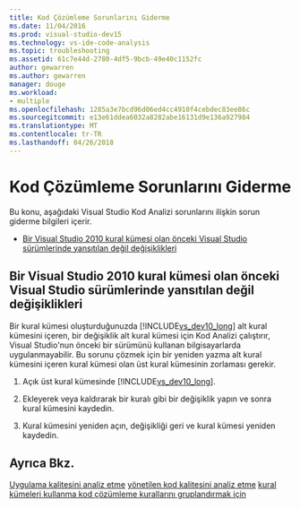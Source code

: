 ```yaml
---
title: Kod Çözümleme Sorunlarını Giderme
ms.date: 11/04/2016
ms.prod: visual-studio-dev15
ms.technology: vs-ide-code-analysis
ms.topic: troubleshooting
ms.assetid: 61c7e44d-2780-4df5-9bcb-49e40c1152fc
author: gewarren
ms.author: gewarren
manager: douge
ms.workload:
- multiple
ms.openlocfilehash: 1285a3e7bcd96d06ed4cc4910f4cebdec83ee86c
ms.sourcegitcommit: e13e61ddea6032a8282abe16131d9e136a927984
ms.translationtype: MT
ms.contentlocale: tr-TR
ms.lasthandoff: 04/26/2018
---
```

# <a name="troubleshooting-code-analysis-issues"></a>Kod Çözümleme Sorunlarını Giderme
Bu konu, aşağıdaki Visual Studio Kod Analizi sorunlarını ilişkin sorun giderme bilgileri içerir.

-   [Bir Visual Studio 2010 kural kümesi olan önceki Visual Studio sürümlerinde yansıtılan değil değişiklikleri](#ChildRuleSetChangesInPreviousVersions)

##  <a name="ChildRuleSetChangesInPreviousVersions"></a> Bir Visual Studio 2010 kural kümesi olan önceki Visual Studio sürümlerinde yansıtılan değil değişiklikleri
 Bir kural kümesi oluşturduğunuzda [!INCLUDE[vs_dev10_long](../code-quality/includes/vs_dev10_long_md.md)] alt kural kümesini içeren, bir değişiklik alt kural kümesi için Kod Analizi çalıştırır, Visual Studio'nun önceki bir sürümünü kullanan bilgisayarlarda uygulanmayabilir. Bu sorunu çözmek için bir yeniden yazma alt kural kümesini içeren kural kümesi olan üst kural kümesinin zorlaması gerekir.

1.  Açık üst kural kümesinde [!INCLUDE[vs_dev10_long](../code-quality/includes/vs_dev10_long_md.md)].

2.  Ekleyerek veya kaldırarak bir kuralı gibi bir değişiklik yapın ve sonra kural kümesini kaydedin.

3.  Kural kümesini yeniden açın, değişikliği geri ve kural kümesi yeniden kaydedin.

## <a name="see-also"></a>Ayrıca Bkz.
 [Uygulama kalitesini analiz etme](../code-quality/analyzing-application-quality-by-using-code-analysis-tools.md) [yönetilen kod kalitesini analiz etme](../code-quality/analyzing-managed-code-quality-by-using-code-analysis.md) [kural kümeleri kullanma kod çözümleme kurallarını gruplandırmak için](../code-quality/using-rule-sets-to-group-code-analysis-rules.md)